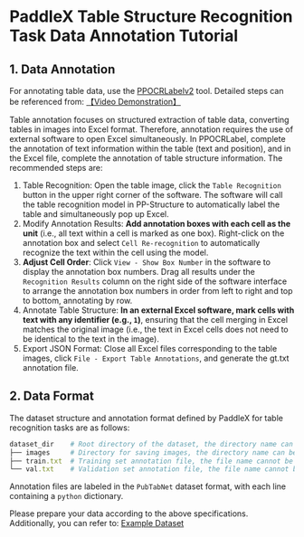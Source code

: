 # PaddleX Table Structure Recognition Task Data Annotation Tutorial

## 1. Data Annotation
For annotating table data, use the [PPOCRLabelv2](https://github.com/PFCCLab/PPOCRLabel/blob/main/README_en.md) tool. Detailed steps can be referenced from: [【Video Demonstration】](https://www.bilibili.com/video/BV1wR4y1v7JE/?share_source=copy_web&vd_source=cf1f9d24648d49636e3d109c9f9a377d&t=1998)

Table annotation focuses on structured extraction of table data, converting tables in images into Excel format. Therefore, annotation requires the use of external software to open Excel simultaneously. In PPOCRLabel, complete the annotation of text information within the table (text and position), and in the Excel file, complete the annotation of table structure information. The recommended steps are:

1. Table Recognition: Open the table image, click the `Table Recognition` button in the upper right corner of the software. The software will call the table recognition model in PP-Structure to automatically label the table and simultaneously pop up Excel.
2. Modify Annotation Results: **Add annotation boxes with each cell as the unit** (i.e., all text within a cell is marked as one box). Right-click on the annotation box and select `Cell Re-recognition` to automatically recognize the text within the cell using the model.
3. **Adjust Cell Order**: Click `View - Show Box Number` in the software to display the annotation box numbers. Drag all results under the `Recognition Results` column on the right side of the software interface to arrange the annotation box numbers in order from left to right and top to bottom, annotating by row.
4. Annotate Table Structure: **In an external Excel software, mark cells with text with any identifier (e.g., `1`)**, ensuring that the cell merging in Excel matches the original image (i.e., the text in Excel cells does not need to be identical to the text in the image).
5. Export JSON Format: Close all Excel files corresponding to the table images, click `File - Export Table Annotations`, and generate the gt.txt annotation file.

## 2. Data Format
The dataset structure and annotation format defined by PaddleX for table recognition tasks are as follows:

```ruby
dataset_dir    # Root directory of the dataset, the directory name can be changed
├── images     # Directory for saving images, the directory name can be changed, but note the correspondence with the content of train.txt and val.txt
├── train.txt  # Training set annotation file, the file name cannot be changed. Example content: {"filename": "images/border.jpg", "html": {"structure": {"tokens": ["<tr>", "<td", " colspan=\"3\"", ">", "</td>", "</tr>", "<tr>", "<td>", "</td>", "<td>", "</td>", "<td>", "</td>", "</tr>", "<tr>", "<td>", "</td>", "<td>", "</td>", "<td>", "</td>", "</tr>"]}, "cells": [{"tokens": ["、", "自", "我"], "bbox": [[[5, 2], [231, 2], [231, 35], [5, 35]]]}, {"tokens": ["9"], "bbox": [[[168, 68], [231, 68], [231, 98], [168, 98]]]}]}, "gt": "<html><body><table><tr><td colspan=\"3\">、自我</td></tr><tr><td>Aghas</td><td>失吴</td><td>月，</td></tr><tr><td>lonwyCau</td><td></td><td>9</td></tr></table></body></html>"}
└── val.txt    # Validation set annotation file, the file name cannot be changed. Example content: {"filename": "images/no_border.jpg", "html": {"structure": {"tokens": ["<tr>", "<td", " colspan=\"2\"", ">", "</td>", "<td", " rowspan=\"2\"", ">", "</td>", "<td", " rowspan=\"2\"", ">", "</td>", "</tr>", "<tr>", "<td>", "</td>", "<td>", "</td>", "</tr>", "<tr>", "<td>", "</td>", "<td>", "</td>", "<td>", "</td>", "<td>", "</td>", "</tr>"]}, "cells": [{"tokens": ["a", "d", "e", "s"], "bbox": [[[0, 4], [284, 4], [284, 34], [0, 34]]]}, {"tokens": ["$", "7", "5", "1", "8", ".", "8", "3"], "bbox": [[[442, 67], [616, 67], [616, 100], [442, 100]]]}]}, "gt": "<html><body><table><tr><td colspan=\"2\">ades</td><td rowspan=\"2\">研究中心主任滕建</td><td rowspan=\"2\">品、家居用品位居商</td></tr><tr><td>naut</td><td>则是创办思</td></tr><tr><td>各方意见建议，确保</td><td>9.66</td><td>道开业，负责</td><td>$7518.83</td></tr></table></body></html>"}
```
Annotation files are labeled in the `PubTabNet` dataset format, with each line containing a `python` dictionary.

Please prepare your data according to the above specifications. Additionally, you can refer to: [Example Dataset](https://paddle-model-ecology.bj.bcebos.com/paddlex/data/table_rec_dataset_examples.tar)